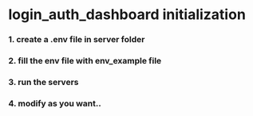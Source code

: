 # login_auth_dashboard initialization

### 1. create a .env file in server folder
### 2. fill the env file with env_example file
### 3. run the servers
### 4. modify as you want..
